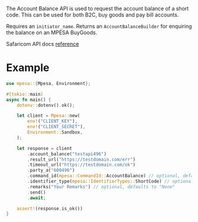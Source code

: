 The Account Balance API is used to request the account balance of a short code. This can be used for both B2C, buy goods and pay bill accounts.

Requires an `initiator_name`.
Returns an `AccountBalanceBuilder` for enquiring the balance on an MPESA BuyGoods.

Safaricom API docs [reference](https://developer.safaricom.co.ke/APIs/AccountBalance)

# Example
```rust
use mpesa::{Mpesa, Environment};

#[tokio::main]
async fn main() {
	dotenv::dotenv().ok();

	let client = Mpesa::new(
		env!("CLIENT_KEY"),
		env!("CLIENT_SECRET"),
		Environment::Sandbox,
	);

	let response = client
		.account_balance("testapi496")
		.result_url("https://testdomain.com/err")
		.timeout_url("https://testdomain.com/ok")
		.party_a("600496")
		.command_id(mpesa::CommandId::AccountBalance) // optional, defaults to `CommandId::AccountBalance`
		.identifier_type(mpesa::IdentifierTypes::ShortCode) // optional, defaults to `IdentifierTypes::ShortCode`
		.remarks("Your Remarks") // optional, defaults to "None"
		.send()
		.await;

	assert!(response.is_ok())
}
```